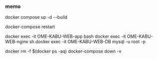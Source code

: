 ### memo

docker compose up -d --build

docker-compose restart

docker exec -it OME-KABU-WEB-app bash
docker exec -it OME-KABU-WEB-nginx sh
docker exec -it OME-KABU-WEB-DB mysql -u root -p

docker rm -f $(docker ps -aq)
docker-compose down -v
